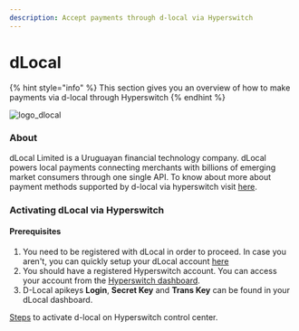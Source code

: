 ```yaml
---
description: Accept payments through d-local via Hyperswitch
---
```


# dLocal

{% hint style="info" %}
This section gives you an overview of how to make payments via d-local through Hyperswitch
{% endhint %}

![logo\_dlocal](https://hyperswitch.io/icons/homePageIcons/logos/dlocalLogo.svg)

### About

dLocal Limited is a Uruguayan financial technology company. dLocal powers local payments connecting merchants with billions of emerging market consumers through one single API. To know about more about payment methods supported by d-local via hyperswitch visit [here](https://hyperswitch.io/pm-list).

### Activating dLocal via Hyperswitch

#### Prerequisites

1. You need to be registered with dLocal in order to proceed. In case you aren't, you can quickly setup your dLocal account [here](https://dlocal.com/)
2. You should have a registered Hyperswitch account. You can access your account from the [Hyperswitch dashboard](https://app.hyperswitch.io/register).
3. D-Local apikeys **Login**, **Secret Key** and **Trans Key** can be found in your dLocal dashboard.

[Steps](https://app.gitbook.com/o/JKqEWJaaVJcFy28N5Z3d/s/kf7BGdsPkCw9nalhAIlE/\~/changes/388/hyperswitch-cloud/connectors/activate-connector-on-hyperswitch) to activate d-local on Hyperswitch control center.
